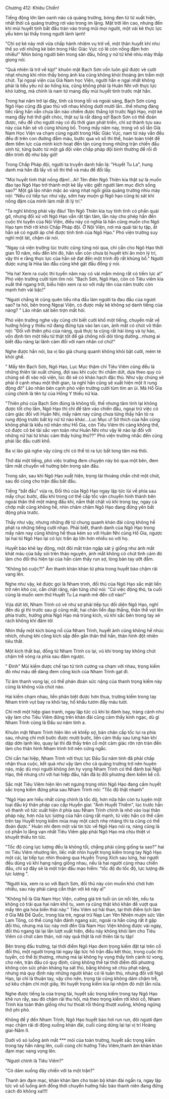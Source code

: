 




Chương 412: Khiêu Chiến!


Tiếng động lớn làm oanh náo cả quảng trường, bóng đen từ từ xuất hiện, nhất thời cả quảng trường rơi vào trong im lặng. Mặt trời lên cao, nhưng đến khi mùi huyết tinh bắt đầu tràn vào trong mũi mọi người, một vài kẻ thực lực yếu kém lại thấy trong người lành lạnh!

"Chỉ sợ kẻ này mới vừa chấp hành nhiệm vụ trở về, một thân huyết khí như thế so với những kẻ bên trong Hắc Giác Vực có lẽ còn nồng đậm hơn nhiều!" Nhìn bóng người bên trong sân đấu, hồng y nữ tử khẽ nhíu mày thấp giọng nói.

"Quả nhiên là trở về kịp!" khuôn mặt Bạch Sơn vốn luôn giữ được vẻ cười nhạt nhưng khi nhìn thấy bóng ảnh kia cũng không khỏi thoáng âm trầm một chút. Tại ngoại viện của Già Nam học Viện, người hắn e ngại nhất không phải là tiểu yêu nữ áo hồng kia, cũng không phải là Huân Nhi với thực lực khó lường, mà chính là nam tử mang đầy mùi huyết tinh trước mặt hắn.

Trong hai năm trở lại đây, tính cả trong tối và ngoài sáng, Bạch Sơn cùng Ngô Hạo cũng đã giao thủ với nhau không dưới mười lần...thế nhưng đáng tiếc rằng hắn vẫn chưa lần nào chiếm được thắng lợi trước Ngô Hạo, một kẻ mang đầy hơi thở giết chóc, thật sự là rất đáng sợ! Bạch Sơn có thể đoán được, nếu để cho người này có đủ thời gian phát triển, chỉ sợ thành tựu sau này của hắn sẽ vô cùng khủng bố. Trong mấy năm nay, trong vô số lần Già Nam Học Viện va chạm cùng người trong Hắc Giác Vực, nam tử này vẫn đều đều đi trên con đường đẫm máu, bước qua vô số thi thể, hoàn toàn triệt để đem tiềm lực của mình kích hoạt đến tận cùng trong những trận chiến đấu sinh tử, từng bước từ một gã đội viên chấp pháp đội bình thường để rồi đi đến trình độ như bây giờ!

Trong Chấp Pháp đội, người ta truyền danh hắn là: "Huyết Tu La", hung danh mà hắn đã lấy vô số thi thể và máu để đổi lấy.

"Mùi huyết tinh thật nồng đậm!...Ai! Tên điên Ngô Thiên kia thật sự là muốn đào tạo Ngô Hạo trở thành một kẻ lấy việc giết người làm mục đích sống sao?" Một gã lão nhân mặc áo vàng nhạt ngồi giữa quảng trường nhíu mày nói: "Nếu cứ tiếp tục như vậy, sớm hay muộn gì Ngô hạo cũng bị sát khí nồng đậm của mình làm mất đi lý trí."

"Ta nghĩ không phải vậy đâu! Tên Ngô Thiên kia tuy tính tình có phần quái gở, nhưng đối xử với Ngô Hạo vẫn rất tận tâm, lần này cho phép hắn đến cuộc thi tuyển của Nội Viện, điều này có nghĩa là hắn cũng muốn cho Ngô Hạo tạm thời rời khỏi Chấp Pháp đội. Ở Nội Viện, nơi mà quái tài tụ tập, ắt hẳn sẽ có người áp chế được tính tình của Ngô Hạo." Phó viện trưởng suy nghĩ một lát, chậm rãi nói.

"Ngay cả viện trưởng lúc trước cũng từng nói qua, chỉ cần cho Ngô Hạo thời gian 10 năm, nếu đến khi đó, hắn vẫn còn chưa bị huyết khí ăn mòn lý trí, vậy thì e rằng thực lực của hắn sẽ đạt đến một trình độ rất khủng bố." Người được xưng là Hỏa lão đầu cũng khẽ gật đầu đồng ý nói.

"Ha ha! Xem ra cuộc thi tuyển năm nay có vài mầm móng rất có tiềm lực a!" Phó viện trưởng cười tủm tỉm nói: "Bạch Sơn, Ngô Hạo, còn có Tiêu viêm kia xuất thế ngang trời, biểu hiện xem ra so với mấy tên của năm trước còn mạnh hơn vài bậc!"

"Ngươi chẳng lẽ cũng quên tiểu nha đầu làm người ta đau đầu của ngươi sao? ta hỏi, bên trong Ngoại Viện, có được mấy kẻ không sợ danh tiếng của nàng? " Lão nhân sát bên trợn mắt hỏi.

Phó viện trưởng nghe vậy cũng chỉ biết cười khổ một tiếng, chuyển mắt về hướng hồng y thiếu nữ đang đứng tựa vào lan can, ánh mắt có chút vô thần nói: "Đối với thiên phú của nàng, quả thực ta cũng rất hài lòng và tự hào, vốn định tìm một tiểu tử thật tốt để gả chồng nối dõi tông đường...nhưng ai biết đâu nàng lại lãnh cảm đối với nam nhân cơ chứ!"

Nghe được hắn nói, ba vị lão giả chung quanh không khỏi bật cười, mém té khỏi ghế.

" Mấy tên Bạch Sơn, Ngô Hạo, Lục Mục thậm chí Tiêu Viêm cũng đều là những thiên tài xuất chúng, đợi sau khi cuộc thi chấm dứt, dựa theo quy củ chúng sẽ đi vào nội viện, lúc đó sẽ có khảo hạch đặc thù. Như vậy chúng sẽ phải ở cạnh nhau một thời gian, ta nghĩ hẳn cũng sẽ xuất hiện một ít rung động đi!" Lão nhân bên cạnh phó viện trưởng cười tủm tỉm an ủi. Mà Hổ Gia cũng chính là tên tự của Hồng Y thiếu nữ kia.

"Thiên phú của Bạch Sơn đúng là không tồi, thế nhưng tâm tính lại không được tốt cho lắm, Ngô Hạo thì chỉ để tâm vào chiến đấu, ngoại trừ việc có cảm giác đối với Huân Nhi, mấy năm nay cũng chưa từng thấy hắn tỏ ra rung động trước bất kỳ nữ tử nào khác...Luc Mục ư! Sở thích của hắn cũng không phải là kiểu nữ nhân như Hổ Gia, còn Tiêu Viêm thì càng không thể, có được cô bé tài sắc vẹn toàn như Huân Nhi như vậy lẽ nào lại đối với những nữ hài tử khác cảm thấy hứng thú??" Phó viện trưởng nhắc đến cũng phải lắc đầu cười khổ.

Ba vị lão giả nghe vậy cũng chỉ có thể tỏ ra lực bất tong tâm mà thôi.

Thở dài một tiếng, phó việc trưởng đem chuyện này bỏ qua một bên, đem tầm mắt chuyển về hướng bên trong sân đấu.

Trong sân, sau khi Ngô Hạo xuất hiện, trọng tài thoáng chần chờ một chút, sau đó cũng cho trận đấu bắt đầu.

Tiếng "bắt đầu" vừa ra, Đối thủ của Ngô Hạo ngay lập tức lùi về phía sau mấy chục bước, đấu khí trong cơ thể cấp tốc vận chuyển hình thành bên ngoài thân thể một màng đấu khí, nắm thật chặt vũ khí trong tay, ngay cả chớp mắt cũng không hề, nhìn chăm chăm Ngô Hạo đang đứng yên bất động phía trước.

Thấy như vậy, nhưng những đệ tử chung quanh khán đài cũng không hề phát ra những tiếng cười nhạo. Phải biết, thanh danh của Ngô Hạo trong mấy năm nay cũng không hề thua kém so với Huân Nhi cùng Hổ Gia, ngược lại hai từ Ngô Hạo lại có lực trấn áp lớn hơn nhiều so với họ.

Huyết bào khẽ lay động, một đôi mắt tràn ngập sát ý giống như ánh mắt khát máu của bầy sói trên thảo nguyên, ánh mắt không có chút tình cảm đó làm cho đối thủ hiện tại của hắn cảm thấy run sợ, lòng bàn tay ướt đẫm.

"Không bỏ cuộc?!" Âm thanh khàn khàn từ phía trong huyết bào chậm rãi vang lên.

Nghe như vậy, kẻ được gọi là Nham trình, đối thủ của Ngô Hạo sắc mặt liền trở nên khó coi, cắn chặt răng, nặn từng chữ nói: "Cứ việc động thủ, ta cuối cùng là muốn xem thử Huyết Tu La mạnh mẽ đến cỡ nào!"

Vừa dứt lời, Nham Trình có vẻ như sợ phải tiếp tục đối diện Ngô Hạo, nghĩ đến dù gì thì trước sau gì cũng mất, hai chân liển đạp thẳng, thân thể vọt lên phía trước, hướng phía Ngô Hạo mà trùng kích, vũ khí sắc bén trong tay xé rách không khí đâm tới

Nhìn thấy một kích bùng nổ của Nham Trình, huyết ảnh cũng không hề nhúc nhích, nhưng khi công kích sắp đến gần thân thể hắn, thân hình đột nhiên tiêu thất.

Một kích thất bại, đồng tử Nham Trình co lại, vũ khí trong tay không chút chậm trễ vòng ra phía sau đâm ngược.

" Đinh" Mũi kiếm được chế tạo từ tinh cương va chạm với nhau, trọng kiếm đỏ như máu dễ dàng đem công kích của Nham Trình gạt đi.

Từ âm thanh vọng lại, có thể phán đoán sức nặng của thanh trọng kiếm này cũng là không vừa chút nào.

Hai kiếm chạm nhau, liền phân biệt được hơn thua, trường kiếm trong tay Nham trình vụt bay ra khỏi tay, hổ khẩu tươm đầy máu tươi.

Chỉ mới một hiệp giao tranh, ngay lập tức cũ khí bị đánh bay, tràng cảnh như vậy làm cho Tiêu Viêm đứng trên khán đài cũng cảm thấy kinh ngạc, dù gì Nham Trình cũng là Đấu sư năm tinh a.

Khuôn mặt Nham Trình hiện lên vẻ khiếp sợ, bàn chân cấp tốc lui ra phía sau, nhưng chỉ mới bước được mười bước, liền cảm thấy sau lưng hàn khí dập dờn lạnh lẻo, quay lại thì đã thấy trên cổ một cảm giác rờn rợn tràn đến làm cho thân hình Nham trình trở nên cứng ngắc.

Chỉ cần hai hiệp, Nham Trình với thực lực Đấu Sư năm tinh đã phải chấp nhận thua cuộc, kết quả như vậy làm cho cả quảng trường trở nên huyên náo, mặc dù mọi người không ôm hy vọng Nham Trình có thể đánh bại Ngô Hạo, thế nhưng chỉ với hai hiệp đấu, hắn đã bị đối phương đem kiếm kề cổ.

Sắc mặt Tiêu Viêm hiện lên nét ngưng trọng nhìn Ngô Hạo đang cầm huyết sắc trọng kiếm đứng phía sau Nham Trình nói: "Tốc độ thật nhanh"

"Ngô Hạo am hiểu nhất cũng chính là tốc độ, hơn nữa hắn còn tu luyện một loại đấu kỹ thân pháp cao cấp Huyền giai: "Ảnh Huyết Thiểm", lúc trước hắn vô thanh vô tức xuất hiện ở phía sau Nham Trình chính là nhờ vào loại thân pháp này, hơn nữa lực lượng của hắn cũng rất mạnh, từ việc hắn có thể cầm trên tay Huyết trọng kiếm múa may một cách nhẹ nhàng thì ta cũng có thể đoán được." Huân nhi đem một vài tin tức về Ngô Hạo nói ra, nàng cũng là có phần lo lắng vạn nhất Tiêu Viêm gặp phải Ngô Hạo mà chịu thiệt vì khuyết thiếu tin tức.

"Tốc độ cùng lực lượng đều là không tồi, chẳng phải cũng giống ta sao?" hai mi Tiêu Viêm nhướng lên, liếc mắt nhìn huyết trọng kiếm trong tay Ngô Hạo một cái, lại tiếp tục nhìn thoáng qua Huyền Trọng Xích sau lưng, hai người đều dùng vũ khí hạng nặng giống nhau, nếu là hai người cùng nhau chiến đấu, chỉ sợ đây sẽ là một trận đấu mạo hiểm: "tốc độ đo tốc độ, lực lượng đè lực lượng ".

"Người kia, xem ra so với Bạch Sơn, đối thủ này còn muốn khó chơi hơn nhiều, sau này phải càng cẩn thận với kẻ này a!"

"Không hổ là Già Nam Học Viện, cường giả trẻ tuổi ùn ùn nổi lên, nếu ta không có trải qua hai năm khổ tu, xem ra cũng thật khó khăn để vượt qua mấy tên gia hỏa biến thái này." Tiêu Viêm sợ hãi than, tại thời điểm lịch lãm ở Gia Mã Đế Quốc, trong lứa trẻ, ngoại trừ Nạp Lan Yên Nhiên mượn sức Vân Lam Tông, có thể cùng hắn đánh ngang sức, ngoài ra hắn cũng rất ít gặp đối thủ, nhưng mà lúc này mới đến Già Nam Học Viện không được vài ngày, đối thủ ngang tài lại lần lượt xuất hiện, điều này không khỏi làm cho Tiêu Viêm có chút cảm thán, nơi này quả thật là nơi thiên tài tụ tập!

Bên trong đấu trường, tại thời điểm Ngô Hạo đem trọng kiếm đặt tại trên cổ đối thủ, một người trọng tài ngay lập tức hô trận đấu kết thúc, trong cuộc thi tuyển, có thể bị thương, nhưng mà lại không hy vọng thấy tình cảnh tử vong, cho nên, trận đấu có quy định, cũng không thể tại thời điểm đối phương không còn sức phản kháng hạ sát thủ, bằng không sẽ chịu phạt nặng, nhưng mà quy định này những người khác có lẽ tuân thủ, nhưng đối với Ngô Hạo, lại chỉ là thuận tay, vậy cho nên, trọng tài cũng không dám chậm trễ, sợ kêu chậm chỉ một giây, thì huyết trọng kiếm kia lại nhộm đỏ một lần nữa.

Nghe được tiếng la của trọng tài, huyết sắc trọng kiếm trong tay Ngô Hạo khẽ run rẩy, sau đó chậm rãi thu hồi, mà theo trọng kiếm rời khỏi cổ, Nham Trình kia toàn thân giống như hư thoát rồi thỏng thượt xuống, không ngừng thở phì phò.

Không để ý đến Nham Trình, Ngô Hạo huyết bào hơi run run, đôi ngươi đạm mạc chậm rãi di động xuống khán đài, cuối cùng dừng lại tại vị trí Hoàng giai-Năm II.

Dưới vô só luồng ánh mắt *** mói của toàn trường, huyết sắc trọng kiếm trong tay hắn nâng lên, cuối cùng chỉ hướng Tiêu Viêm,thanh âm khàn khàn đạm mạc vang vọng lên.

"Ngươi chính là Tiêu Viêm?"

"Có dám xuống đây chiến với ta một trận?"

Thanh âm đạm mạc, khàn khàn làm cho toàn bộ khán đài ngẩn ra, ngay lập tức vô số luồng ánh đồng thời chuyển hướng hắc bào thanh niên đang đứng cách đó không xa!!!!




